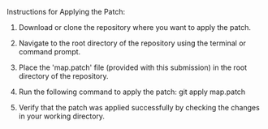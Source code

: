 Instructions for Applying the Patch:

1. Download or clone the repository where you want to apply the patch.

2. Navigate to the root directory of the repository using the terminal or command prompt.

3. Place the 'map.patch' file (provided with this submission) in the root directory of the repository.

4. Run the following command to apply the patch:
git apply map.patch

6. Verify that the patch was applied successfully by checking the changes in your working directory.
